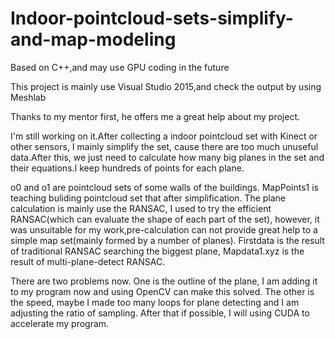 # Indoor-pointcloud-sets-simplify-and-map-modeling
Based on C++,and may use GPU coding in the future


This project is mainly use Visual Studio 2015,and check the output by using Meshlab

Thanks to my mentor first, he offers me a great help about my project.

I'm still working on it.After collecting a indoor pointcloud set with Kinect or other sensors, I mainly simplify the set,
cause there are too much unuseful data.After this, we just need to calculate how many big planes in the set and their equations.I keep hundreds of points for each plane.

o0 and o1 are pointcloud sets of some walls of the buildings. MapPoints1 is teaching buliding pointcloud set that after simplification. The plane calculation is mainly use the RANSAC, I used to try the efficient RANSAC(which can evaluate the shape of each part of the set), however, it was unsuitable for my work,pre-calculation can not provide great help to a simple map set(mainly formed by a number of planes).
Firstdata is the result of traditional RANSAC searching the biggest plane, Mapdata1.xyz is the result of multi-plane-detect RANSAC.

There are two problems now.
One is the outline of the plane, I am adding it to my program now and using OpenCV can make this solved.
The other is the speed, maybe I made too many loops for plane detecting and I am adjusting the ratio of sampling. After that if possible, I will using CUDA to accelerate my program.
